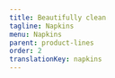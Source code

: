 ```yaml
---
title: Beautifully clean
tagline: Napkins
menu: Napkins
parent: product-lines
order: 2
translationKey: napkins
---
```

